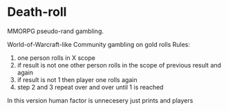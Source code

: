 # Death-roll
MMORPG pseudo-rand gambling.

World-of-Warcraft-like Community gambling on gold rolls
Rules:
1. one person rolls in X scope
2. if result is not one other person rolls in the scope of previous result and again
3. if result is not 1 then player one rolls again
4. step 2 and 3 repeat over and over until 1 is reached

In this version human factor is unnecesery just prints and players
